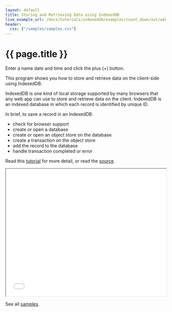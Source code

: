 ```yaml
---
layout: default
title: Storing and Retrieving Data using IndexedDB
live_example_url: /docs/tutorials/indexeddb/examples/count_down/out/web/count_down.html
header:
  css: ["/samples/samples.css"]
---
```


<h1>{{ page.title }}</h1>

Enter a name date and time and click the plus (+) button.

This program shows you how to store and retrieve data on the client-side using
IndexedDB.

IndexedDB is one kind of local storage supported by many browsers that any web
app can use to store and retrieve data on the client. IndexedDB is an indexed
database in which each record is identified by unique ID.

In brief, to save a record in an IndexedDB:

- check for browser support
- create or open a database
- create or open an object store on the database
- create a transaction on the object store
- add the record to the database
- handle transaction completed or error


Read this [tutorial](/docs/tutorials/indexeddb) for
more detail, or read the
[source](https://github.com/dart-lang/dart-tutorials-samples/tree/master/web/stopwatch).

<iframe class="running-app-frame"
        style="height:400px;width:100%;"
        src="{{page.live_example_url}}">
</iframe>

See all [samples](/samples/).
